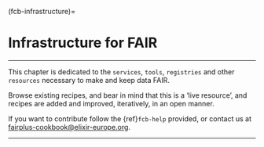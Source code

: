 (fcb-infrastructure)=
# Infrastructure for FAIR

---

This chapter is dedicated to the `services`, `tools`, `registries` and other `resources` necessary to make and keep data FAIR.

Browse existing recipes, and bear in mind that this is a ‘live resource’, and recipes are added and improved, iteratively, in an open manner. 

If you want to contribute follow the {ref}`fcb-help` provided, or contact us at [fairplus-cookbook@elixir-europe.org](mailto:fairplus-cookbook@elixir-europe.org).

---


